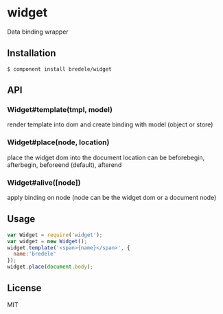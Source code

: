# widget

  Data binding wrapper

## Installation

    $ component install bredele/widget

## API

### Widget#template(tmpl, model)
  
  render template into dom and create binding with model (object or store)

### Widget#place(node, location)

  place the widget dom into the document
  location can be beforebegin, afterbegin, beforeend (default), afterend

### Widget#alive([node])

  apply binding on node (node can be the widget dom or a document node)


## Usage

```js
var Widget = require('widget');
var widget = new Widget();
widget.template('<span>{name}</span>', {
  name:'bredele'
});
widget.place(document.body);
```
   

## License

  MIT

